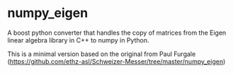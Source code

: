 numpy_eigen
===========

A boost python converter that handles the copy of matrices from the Eigen linear algebra library in C++ to numpy in Python.

This is a minimal version based on the original from Paul Furgale (https://github.com/ethz-asl/Schweizer-Messer/tree/master/numpy_eigen)